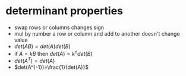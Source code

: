# determinant properties

- swap rows or columns changes sign
- mul by number a row or column and add to another doesn't change value
- $det(AB)=det(A)det(B)$
- if $A=kB$ then $det(A)=k^ndet(B)$
- $det(A^T)=det(A)$
- $det(A^{-1})=\frac{1}{det(A)}$
